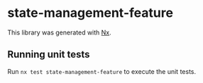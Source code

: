 # state-management-feature

This library was generated with [Nx](https://nx.dev).

## Running unit tests

Run `nx test state-management-feature` to execute the unit tests.
